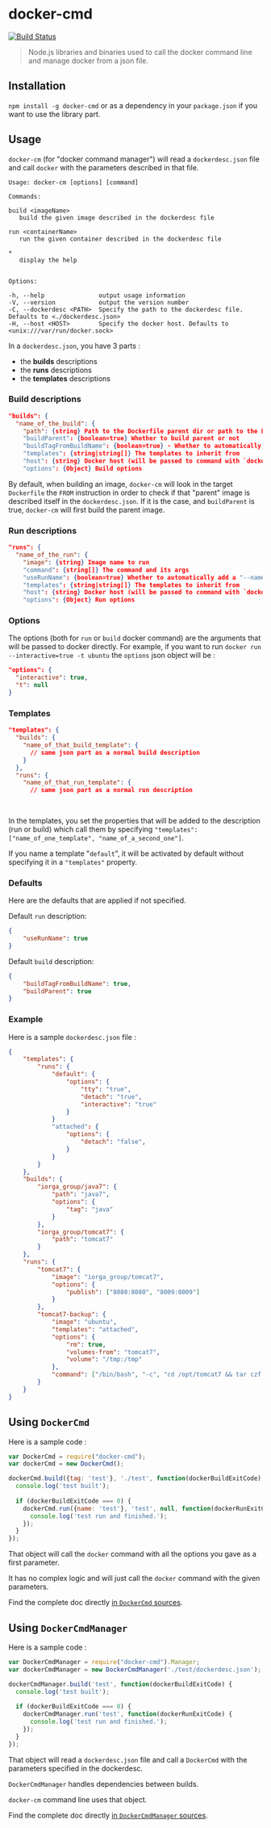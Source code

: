 # docker-cmd

[![Build Status](https://travis-ci.org/iorga-group/docker-cmd.svg?branch=master)](https://travis-ci.org/iorga-group/docker-cmd)

> Node.js libraries and binaries used to call the docker command line and manage docker from a json file.

## Installation
`npm install -g docker-cmd` or as a dependency in your `package.json` if you want to use the library part.

## Usage
`docker-cm` (for "docker command manager") will read a `dockerdesc.json` file and call `docker` with the parameters described in that file.

```asciidoc
Usage: docker-cm [options] [command]

Commands:

build <imageName>
   build the given image described in the dockerdesc file

run <containerName>
   run the given container described in the dockerdesc file

*
   display the help


Options:

-h, --help               output usage information
-V, --version            output the version number
-C, --dockerdesc <PATH>  Specify the path to the dockerdesc file. Defaults to <./dockerdesc.json>
-H, --host <HOST>        Specify the docker host. Defaults to <unix:///var/run/docker.sock>
```

In a `dockerdesc.json`, you have 3 parts :
 * the **builds** descriptions
 * the **runs** descriptions
 * the **templates** descriptions

### Build descriptions

```json
"builds": {
  "name_of_the_build": {
    "path": {string} Path to the Dockerfile parent dir or path to the Dockerfile (relative to the dockerdesc.json file)
    "buildParent": {boolean=true} Whether to build parent or not
    "buildTagFromBuildName": {boolean=true} - Whether to automatically add a "-tag" for the build command from the name of the build description
    "templates": {string|string[]} The templates to inherit from
    "host": {string} Docker host (will be passed to command with `docker -H=<host>`)
    "options": {Object} Build options
```

By default, when building an image, `docker-cm` will look in the target `Dockerfile` the `FROM` instruction in order to check if that "parent" image is described itself in the `dockerdesc.json`. If it is the case, and `buildParent` is true, `docker-cm` will first build the parent image.

### Run descriptions

```json
"runs": {
  "name_of_the_run": {
    "image": {string} Image name to run
    "command": {string[]} The command and its args
    "useRunName": {boolean=true} Whether to automatically add a "--name" for the run command from the name of the run description
    "templates": {string|string[]} The templates to inherit from
    "host": {string} Docker host (will be passed to command with `docker -H=<host>`)
    "options": {Object} Run options
```

### Options
The options (both for `run` or `build` docker command) are the arguments that will be passed to docker directly.
For example, if you want to run `docker run --interactive=true -t ubuntu` the `options` json object will be :

```json
"options": {
  "interactive": true,
  "t": null
}
```

### Templates

```json
"templates": {
  "builds": {
    "name_of_that_build_template": {
      // same json part as a normal build description
    }
  },
  "runs": {
    "name_of_that_run_template": {
      // same json part as a normal run description
      
      
```

In the templates, you set the properties that will be added to the description (run or build) which call them by specifying `"templates": ["name_of_one_template", "name_of_a_second_one"]`.

If you name a template "`default`", it will be activated by default without specifying it in a `"templates"` property.

### Defaults
Here are the defaults that are applied if not specified.

Default `run` description:

```json
{
    "useRunName": true
}
```

Default `build` description:

```json
{
    "buildTagFromBuildName": true,
    "buildParent": true
}
```

### Example
Here is a sample `dockerdesc.json` file :

```json
{
	"templates": {
		"runs": {
			"default": {
				"options": {
					"tty": "true",
					"detach": "true",
					"interactive": "true"
				}
			}
			"attached": {
				"options": {
				    "detach": "false",
				}
			}
		}
	},
	"builds": {
		"iorga_group/java7": {
			"path": "java7",
			"options": {
				"tag": "java"
			}
		},
		"iorga_group/tomcat7": {
			"path": "tomcat7"
		}
	},
	"runs": {
		"tomcat7": {
			"image": "iorga_group/tomcat7",
			"options": {
				"publish": ["8080:8080", "8009:8009"]
			}
		},
		"tomcat7-backup": {
			"image": "ubuntu",
			"templates": "attached",
			"options": {
				"rm": true,
				"volumes-from": "tomcat7",
				"volume": "/tmp:/tmp"
			},
			"command": ["/bin/bash", "-c", "cd /opt/tomcat7 && tar czf /tmp/tomcat7_backup.tgz ./"]
		}
	}
}
```

## Using `DockerCmd`
Here is a sample code :

```javascript
var DockerCmd = require("docker-cmd");
var dockerCmd = new DockerCmd();

dockerCmd.build({tag: 'test'}, './test', function(dockerBuildExitCode) {
  console.log('test built');
  
  if (dockerBuildExitCode === 0) {
    dockerCmd.run({name: 'test'}, 'test', null, function(dockerRunExitCode) {
      console.log('test run and finished.');
    });
  }
});
```

That object will call the `docker` command with all the options you gave as a first parameter.

It has no complex logic and will just call the `docker` command with the given parameters.

Find the complete doc directly [in `DockerCmd` sources](lib/docker-cmd.js).


## Using `DockerCmdManager`
Here is a sample code :

```javascript
var DockerCmdManager = require("docker-cmd").Manager;
var dockerCmdManager = new DockerCmdManager('./test/dockerdesc.json');

dockerCmdManager.build('test', function(dockerBuildExitCode) {
  console.log('test built');
  
  if (dockerBuildExitCode === 0) {
    dockerCmdManager.run('test', function(dockerRunExitCode) {
      console.log('test run and finished.');
    });
  }
});
```

That object will read a `dockerdesc.json` file and call a `DockerCmd` with the parameters specified in the dockerdesc.

`DockerCmdManager` handles dependencies between builds.

`docker-cm` command line uses that object.

Find the complete doc directly [in `DockerCmdManager` sources](lib/docker-cmd-manager.js).